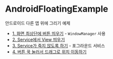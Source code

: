# AndroidFloatingExample
안드로이드 다른 앱 위에 그리기 예제

* [1. 화면 최상단에 버튼 띄우기](https://blog.naver.com/dt3141592/222291760904) - `WindowManager` 사용
* [2. Service에서 View 띄우기](https://blog.naver.com/dt3141592/222293407886)
* [3. Service가 죽지 않도록 하기](https://blog.naver.com/dt3141592/222299274150) - 포그라운드 서비스
* [4. 버튼 꾹 눌러서 드래그로 위치 이동하기](https://blog.naver.com/dt3141592/222299274150)
